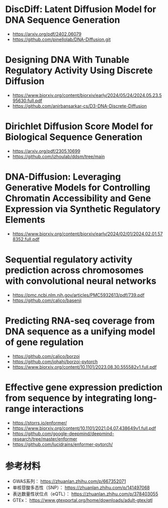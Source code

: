 # DiscDiff: Latent Diffusion Model for DNA Sequence Generation
- https://arxiv.org/pdf/2402.06079
- https://github.com/pinellolab/DNA-Diffusion.git

# Designing DNA With Tunable Regulatory Activity Using Discrete Diffusion

- https://www.biorxiv.org/content/biorxiv/early/2024/05/24/2024.05.23.595630.full.pdf
- https://github.com/anirbansarkar-cs/D3-DNA-Discrete-Diffusion

# Dirichlet Diffusion Score Model for Biological Sequence Generation
- https://arxiv.org/pdf/2305.10699
- https://github.com/jzhoulab/ddsm/tree/main

# DNA-Diffusion: Leveraging Generative Models for Controlling Chromatin Accessibility and Gene Expression via Synthetic Regulatory Elements
- https://www.biorxiv.org/content/biorxiv/early/2024/02/01/2024.02.01.578352.full.pdf

# Sequential regulatory activity prediction across chromosomes with convolutional neural networks
- https://pmc.ncbi.nlm.nih.gov/articles/PMC5932613/pdf/739.pdf
- https://github.com/calico/basenji

# Predicting RNA-seq coverage from DNA sequence as a unifying model of gene regulation
- https://github.com/calico/borzoi
- https://github.com/johahi/borzoi-pytorch
- https://www.biorxiv.org/content/10.1101/2023.08.30.555582v1.full.pdf

# Effective gene expression prediction from sequence by integrating long-range interactions
- https://storrs.io/enformer/
- https://www.biorxiv.org/content/10.1101/2021.04.07.438649v1.full.pdf
- https://github.com/google-deepmind/deepmind-research/tree/master/enformer
- https://github.com/lucidrains/enformer-pytorch/

# 参考材料
- GWAS系列： https://zhuanlan.zhihu.com/p/667352071
- 单核苷酸多态性（SNP）： https://zhuanlan.zhihu.com/p/141497068
- 表达数量性状位点（eQTL）： https://zhuanlan.zhihu.com/p/378403055
- GTEx： https://www.gtexportal.org/home/downloads/adult-gtex/qtl


